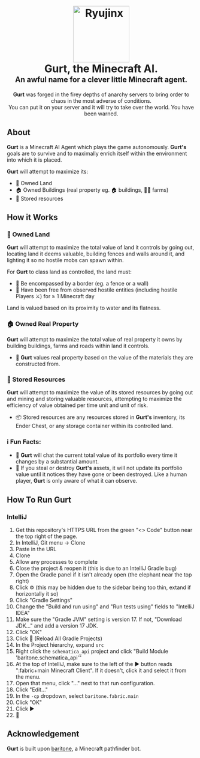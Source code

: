 <h1 align="center">
  <br>
  <img src="https://www.dropbox.com/scl/fi/ra2qpnmnit95bul602g22/gurt-logo.png?rlkey=4h7sf2ew5xuts4jwsff41elpj&raw=1" alt="Ryujinx" width="150">
  <br>
  <b>Gurt, the Minecraft AI.</b>
  <br>
  <sub><sup><b>An awful name for a clever little Minecraft agent.</b></sup></sub>
</h1>

<p align="center">
  <b>Gurt</b> was forged in the firey depths of anarchy servers to bring order to chaos in the most adverse of conditions.
  <br>
  You can put it on your server and it will try to take over the world. You have been warned.
</p>

## About
**Gurt** is a Minecraft AI Agent which plays the game autonomously. **Gurt's** goals are to survive and to maximally enrich itself within the environment into which it is placed.

**Gurt** will attempt to maximize its:
- 🌵 Owned Land
- 🏠 Owned Buildings (real property eg. 🏠 buildings, 🧑‍🌾 farms)
- 💎 Stored resources

## How it Works

### 🌵 Owned Land
**Gurt** will attempt to maximize the total value of land it controls by going out, locating land it deems valuable, building fences and walls around it, and lighting it so no hostile mobs can spawn within.

For **Gurt** to class land as controlled, the land must:
- 🧱 Be encompassed by a border (eg. a fence or a wall)
- 👿 Have been free from observed hostile entities (including hostile Players ⚔️) for ≥ 1 Minecraft day

Land is valued based on its proximity to water and its flatness.

### 🏠 Owned Real Property
**Gurt** will attempt to maximize the total value of real property it owns by building buildings, farms and roads within land it controls.

- 🧱 **Gurt** values real property based on the value of the materials they are constructed from.

### 💎 Stored Resources
**Gurt** will attempt to maximize the value of its stored resources by going out and mining and storing valuable resources, attempting to maximize the efficiency of value obtained per time unit and unit of risk.
- 📦 Stored resources are any resources stored in **Gurt's** inventory, its Ender Chest, or any storage container within its controlled land.

### ℹ️ Fun Facts:
- 💬 **Gurt** will chat the current total value of its portfolio every time it changes by a substantial amount.
- 🫳 If you steal or destroy **Gurt's** assets, it will not update its portfolio value until it notices they have gone or been destroyed. Like a human player, **Gurt** is only aware of what it can observe.

## How To Run Gurt
### IntelliJ
1. Get this repository's HTTPS URL from the green "<> Code" button near the top right of the page.
2. In IntelliJ, Git menu -> Clone
3. Paste in the URL
4. Clone
5. Allow any processes to complete
6. Close the project & reopen it (this is due to an IntelliJ Gradle bug)
7. Open the Gradle panel if it isn't already open (the elephant near the top right)
8. Click ⚙️ (this may be hidden due to the sidebar being too thin, extand if horizontally it so)
9. Click "Gradle Settings" 
10. Change the "Build and run using" and "Run tests using" fields to "IntelliJ IDEA"
11. Make sure the "Gradle JVM" setting is version 17. If not, "Download JDK..." and add a version 17 JDK.
12. Click "OK"
13. Click 🔁 (Reload All Gradle Projects)
14. In the Project hierarchy, expand `src`
15. Right click the `schematica_api` project and click "Build Module 'baritone.schematica_api'"
16. At the top of IntelliJ, make sure to the left of the ▶️ button reads ":fabric+main Minecraft Client". If it doesn't, click it and select it from the menu.
17. Open that menu, click "..." next to that run configuration.
18. Click "Edit..."
19. In the `-cp` dropdown, select `baritone.fabric.main`
20. Click "OK"
21. Click ▶️
22. 🤖

## Acknowledgement
**Gurt** is built upon [baritone](https://github.com/cabaletta/baritone), a Minecraft pathfinder bot.
